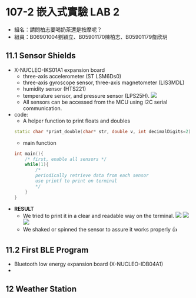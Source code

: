 # 107-2 嵌入式實驗 LAB 2
- 組名：請問柏志要喝奶茶還是按摩呢？
- 組員：B06901004劉穎立、B05901170陳柏志、B05901179詹欣玥

## 11.1 Sensor Shields
- X-NUCLEO-IKS01A1 expansion board
    - three-axis accelerometer (ST LSM6Ds0)
    - three-axis gyroscope sensor, three-axis magnetometer (LIS3MDL)
    - humidity sensor (HTS221)
    - temperature sensor, and pressure sensor (LPS25H).
    ![](https://i.imgur.com/kv1pqYt.jpg)
    - All sensors can be accessed from the MCU using I2C serial communication.
- code:
    - A helper function to print floats and doubles
    ```C++
    static char *print_double(char* str, double v, int decimalDigits=2)
    ```
    - main function
    ```C++
    int main(){
        /* first, enable all sensors */
        while(1){
            /* 
            periodically retrieve data from each sensor 
            use printf to print on terminal 
            */
        }
    }
    ```
- <b>RESULT</b>
    - We tried to print it in a clear and readable way on the terminal.
    ![](https://imgur.com/P2eFqps.jpg)
    ![](https://imgur.com/X4cJzx9.jpg)
    ![](https://imgur.com/X43o840.jpg)
    - We shaked or spinned the sensor to assure it works properly 👍
## 11.2 First BLE Program
- Bluetooth low energy expansion board (X-NUCLEO-IDB04A1)
- 
## 12 Weather Station